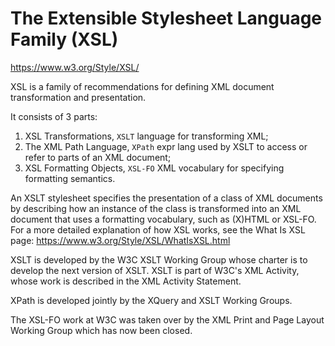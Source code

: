 # The Extensible Stylesheet Language Family (XSL)

https://www.w3.org/Style/XSL/

XSL is a family of recommendations for defining XML document transformation and presentation.

It consists of 3 parts:
1. XSL Transformations, `XSLT`
   language for transforming XML;
2. The XML Path Language, `XPath`
   expr lang used by XSLT to access or refer to parts of an XML document;
3. XSL Formatting Objects, `XSL-FO`
   XML vocabulary for specifying formatting semantics.

An XSLT stylesheet specifies the presentation of a class of XML documents by describing how an instance of the class is transformed into an XML document that uses a formatting vocabulary, such as (X)HTML or XSL-FO. For a more detailed explanation of how XSL works, see the What Is XSL page:
https://www.w3.org/Style/XSL/WhatIsXSL.html

XSLT is developed by the W3C XSLT Working Group whose charter is to develop the next version of XSLT. XSLT is part of W3C's XML Activity, whose work is described in the XML Activity Statement.

XPath is developed jointly by the XQuery and XSLT Working Groups.

The XSL-FO work at W3C was taken over by the XML Print and Page Layout Working Group which has now been closed.
